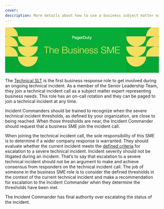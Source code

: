 ```yaml
---
cover:
description: More details about how to use a business subject matter expert to initiate a business incident
---
```

![Business SME](../assets/img/headers/BIR-BusinessSME.png)

The [Technical SLT](../before/roles.md#technical-slt) is the first business response role to get involved during an ongoing technical incident. As a member of the Senior Leadership Team, they join a technical incident call as a subject matter expert representing business needs. This role has an on-call rotation and they can be paged to join a technical incident at any time.

Incident Commanders should be trained to recognize when the severe technical incident thresholds, as defined by your organization, are close to being reached. When those thresholds are near, the Incident Commander should request that a business SME join the incident call.

When joining the technical incident call, the sole responsibility of this SME is to determine if a wider company response is warranted. They should evaluate whether the current incident meets the [defined criteria](../declaring.md#severe-technical-incident-criteria) for escalation to a severe technical incident. Incident severity should not be litigated during an incident. That’s to say that escalation to a severe technical incident should not be an argument to make and achieve consensus from responders on the technical incident call. The job of someone in the business SME role is to consider the defined thresholds in the context of the current technical incident and make a recommendation for escalation to the Incident Commander when they determine the thresholds have been met.

The Incident Commander has final authority over escalating the status of the incident.
